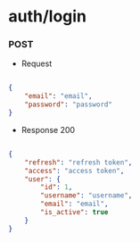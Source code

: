 # auth/login
### POST
+ Request
```json

{
    "email": "email",
    "password": "password"
}

```
+ Response 200

```json

{
    "refresh": "refresh token",
    "access": "access token",
    "user": {
        "id": 1,
        "username": "username",
        "email": "email",
        "is_active": true
    }
}

```